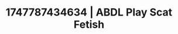 ---
categories:
- Wrestling domination
- Delirious pleasure
- Nighttime romance
- Squirting orgasm
- Lustful close-up
image: /assets/images/1747787434634.jpg
layout: post
seo:
  description: Featured content with high-quality ABDL Play, Scat Fetish. HD images
    available.
  keywords: ABDL Play, Scat Fetish
  og_image: /assets/images/1747787434634.jpg
  schema_type: VisualArtwork
tags:
- ABDL Play
- '#1747787434634'
- Scat Fetish
title: 1747787434634 | ABDL Play Scat Fetish
---